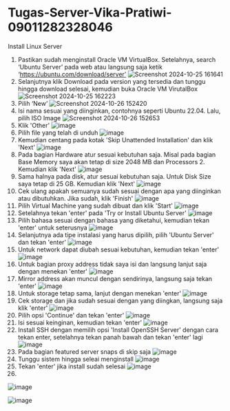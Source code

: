 # Tugas-Server-Vika-Pratiwi-09011282328046
Install Linux Server
1. Pastikan sudah menginstall Oracle VM VirtualBox. Setelahnya, search ‘Ubuntu Server’ pada web atau langsung saja ketik ‘https://ubuntu.com/download/server’
![Screenshot 2024-10-25 161641](https://github.com/user-attachments/assets/73920c13-e2f9-459f-9325-7b94342a78e6)
2. Selanjutnya klik Download pada version yang tersedia dan tunggu hingga download selesai, kemudian buka Oracle VM VirutalBox
![Screenshot 2024-10-25 162223](https://github.com/user-attachments/assets/968393c9-2e14-49b4-a321-1082623141f6)
3. Pilih ‘New’
![Screenshot 2024-10-26 152420](https://github.com/user-attachments/assets/2647e6f9-00de-4b01-8aaa-83c5a9516748)
4. Isi nama sesuai yang diinginkan, contohnya seperti Ubuntu 22.04. Lalu, pilih ISO Image
![Screenshot 2024-10-26 152653](https://github.com/user-attachments/assets/11eb1bc9-0690-421e-a58f-c6ebf778f5c3)
5. Klik 'Other'
![image](https://github.com/user-attachments/assets/fc493947-0458-4e20-b5a3-9548228b5387)
6. Pilih file yang telah di unduh
![image](https://github.com/user-attachments/assets/c247c236-ba66-47f8-851f-377bb47d5ced)
7. Kemudian centang pada kotak 'Skip Unattended Installation' dan klik 'Next'
![image](https://github.com/user-attachments/assets/ed6f88ea-d54b-453f-99cd-7a7d85fee99e)
8. Pada bagian Hardware atur sesuai kebutuhan saja. Misal pada bagian Base Memory saya akan tetap di size 2048 MB dan Processors 2. Kemudian klik 'Next'
![image](https://github.com/user-attachments/assets/327283a1-4d58-446b-a307-d8c8e159859c)
9. Sama halnya pada disk, atur sesuai kebutuhan saja. Untuk Disk Size saya tetap di 25 GB. Kemudian klik 'Next'
![image](https://github.com/user-attachments/assets/b5f5230f-4804-413f-836f-523239c6351e)
10. Cek ulang apakah semuanya sudah sesuai dengan apa yang diinginkan atau dibutuhkan. Jika sudah, klik 'Finish'
![image](https://github.com/user-attachments/assets/61cabb3d-7da7-4425-85d2-1029d8309abe)
11. Pilih Virtual Machine yang sudah dibuat dan klik 'Start'
![image](https://github.com/user-attachments/assets/b9d98561-c54b-44b6-b3e3-0ae3bb1f50cd)
12. Setelahnya tekan 'enter' pada 'Try or Install Ubuntu Server'
![image](https://github.com/user-attachments/assets/110ead4d-6de4-4b3d-bf7f-1fefa282993e)
13. Pilih bahasa sesuai dengan bahasa yang diketahui, kemudian tekan 'enter' untuk seterusnya
![image](https://github.com/user-attachments/assets/ac7cccd5-f22a-4bf7-84f0-f8e9606515ec)
14. Selanjutnya ada tipe instalasi yang harus dipilih, pilih 'Ubuntu Server' dan tekan 'enter'
![image](https://github.com/user-attachments/assets/3f105d74-01aa-41d8-88f7-1753958918b9)
15. Untuk network dapat diubah sesuai kebutuhan, kemudian tekan 'enter'
![image](https://github.com/user-attachments/assets/68496690-dca9-4783-81c4-c4e2ae1c4cfd)
16. Untuk bagian proxy address tidak saya isi dan langsung lanjut saja dengan menekan 'enter'
![image](https://github.com/user-attachments/assets/40d7c525-4daf-4830-b9d6-101f46633399)
17. Mirror address akan muncul dengan sendirinya, langsung saja tekan 'enter'
![image](https://github.com/user-attachments/assets/6e898226-e2a5-4089-a3c3-8aa956eb1244)
18. Untuk storage tetap sama, lanjut dengan menekan 'enter'
![image](https://github.com/user-attachments/assets/d59b7221-ff73-4ce2-9cd4-5dcea2f8233b)
19. Cek storage dan jika sudah sesuai dengan yang diingkan, langsung saja klik 'enter'
![image](https://github.com/user-attachments/assets/2c811aa1-9378-4439-8f55-17525cac16b1)
20. Pilih opsi 'Continue' dan tekan 'enter'
![image](https://github.com/user-attachments/assets/1f85b460-00e5-4e07-b41f-ceb789f0a1d8)
21. Isi sesuai keinginan, kemudian tekan 'enter'
![image](https://github.com/user-attachments/assets/419c3bea-d2b7-4fa0-a4f3-735ff1a69405)
22. Install SSH dengan memilih opsi 'Install OpenSSH Server' dengan cara tekan enter, setelahnya tekan panah bawah dan tekan 'enter' lagi
![image](https://github.com/user-attachments/assets/818180b5-9f1a-4cd2-81e5-efda97ac6678)
23. Pada bagian featured server snaps di skip saja
![image](https://github.com/user-attachments/assets/3bff0061-a4b9-4e46-bb37-2f158015c2ae)
24. Tunggu sistem hingga seleai menginstall
![image](https://github.com/user-attachments/assets/a031d22b-4a46-4d0f-937d-4b2897ff7d30)
25. Tekan 'enter' jika install sudah selesai
![image](https://github.com/user-attachments/assets/aef8f41e-27bb-4b0d-8366-bcafb7a68572)
26.
![image](https://github.com/user-attachments/assets/1db895c1-e493-449a-9e8f-454a018ee4a7)

![image](https://github.com/user-attachments/assets/708f3ec3-edec-4944-8918-1c604b8daf53)


